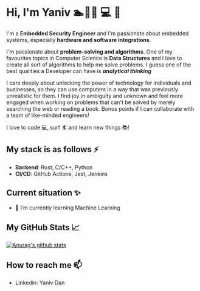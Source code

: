 # Hi, I'm Yaniv 🏊🚴🏃 💻 🦀

I'm a **Embedded Security Engineer** and I'm passionate about embedded systems, especially **hardware and software integrations**.

I'm passionate about **problem-solving and algorithms**. One of my favourites topics in Computer Science is **Data Structures** and I love to create all sort of algorithms to help me solve problems. I guess one of the best qualities a Developer can have is ***analytical thinking*** 

I care deeply about unlocking the power of technology for individuals and businesses, so they can use computers in a way that was previously unrealistic for them. I find joy in ambiguity and unknown and feel more engaged when working on problems that can't be solved by merely searching the web or reading a book. Bonus points if I can collaborate with a team of like-minded engineers!

I love to code :computer:, surf :surfer: and learn new things :books:!

## My stack is as follows ⚡
* **Backend**: Rust, C/C++, Python 
* **CI/CD**: GitHub Actions, Jest, Jenkins


## Current situation ✨

- 🌱 I’m currently learning Machine Learning


## My GitHub Stats &#x1f4c8;

[![Anurag's github stats](https://github-readme-stats.vercel.app/api?username=YanivDan&count_private=true&show_icons=true&theme=algolia)](https://github.com/anuraghazra/github-readme-stats)


## How to reach me 📫
- Linkedin: Yaniv Dan
